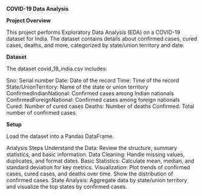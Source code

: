 **COVID-19 Data Analysis**


**Project Overview**

This project performs Exploratory Data Analysis (EDA) on a COVID-19 dataset for India. The dataset contains details about confirmed cases, cured cases, deaths, and more, categorized by state/union territory and date.

**Dataset**

The dataset covid_19_india.csv includes:

Sno: Serial number
Date: Date of the record
Time: Time of the record
State/UnionTerritory: Name of the state or union territory
ConfirmedIndianNational: Confirmed cases among Indian nationals
ConfirmedForeignNational: Confirmed cases among foreign nationals
Cured: Number of cured cases
Deaths: Number of deaths
Confirmed: Total number of confirmed cases

**Setup**

Load the dataset into a Pandas DataFrame.

Analysis Steps
Understand the Data: Review the structure, summary statistics, and basic information.
Data Cleaning: Handle missing values, duplicates, and format dates.
Basic Statistics: Calculate mean, median, and standard deviation for key metrics.
Visualization:
Plot trends of confirmed cases, cured cases, and deaths over time.
Show the distribution of confirmed cases.
State Analysis: Aggregate data by state/union territory and visualize the top states by confirmed cases.
